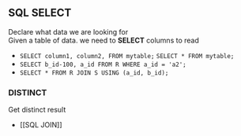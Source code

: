 ## SQL SELECT
Declare what data we are looking for  
Given a table of data. we need to **SELECT** columns to read  
- `SELECT column1, column2, FROM mytable;` `SELECT * FROM mytable;`
- `SELECT b_id-100, a_id FROM R WHERE a_id = 'a2';`
- `SELECT * FROM R JOIN S USING (a_id, b_id);`

### DISTINCT
Get distinct result

- [[SQL JOIN]]